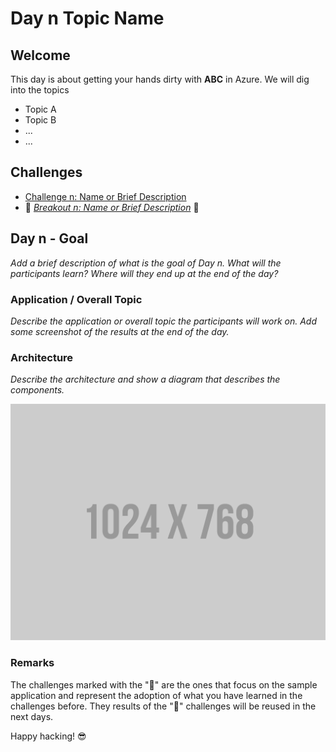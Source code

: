 # Day n Topic Name

## Welcome

This day is about getting your hands dirty with **ABC** in Azure. We will dig into the topics

- Topic A
- Topic B
- ...
- ...

## Challenges

- [Challenge n: Name or Brief Description](challenges/challenge-n.md)
- 💎 *[Breakout n: Name or Brief Description](challenges/challenge-bo-n.md)* 💎

## Day n - Goal

_Add a brief description of what is the goal of Day n. What will the participants learn? Where will they end up at the end of the day?_

### Application / Overall Topic

_Describe the application or overall topic the participants will work on. Add some screenshot of the results at the end of the day._

### Architecture

_Describe the architecture and show a diagram that describes the components._

![Architecture of Day n](./images/placeholder.png "Architecture")

### Remarks

The challenges marked with the "💎" are the ones that focus on the sample application and represent the adoption of what you have learned in the challenges before. They results of the "💎" challenges will be reused in the next days.

Happy hacking! 😎
